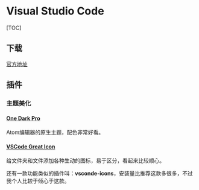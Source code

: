 # Visual Studio Code

[TOC]

## 下载

[官方地址](https://code.visualstudio.com/)

## 插件

### 主题美化

#### [One Dark Pro](https://marketplace.visualstudio.com/items?itemName=zhuangtongfa.Material-theme)

Atom编辑器的原生主题，配色非常好看。

#### [VSCode Great Icon](https://marketplace.visualstudio.com/items?itemName=emmanuelbeziat.vscode-great-icons)

给文件夹和文件添加各种生动的图标，易于区分，看起来比较顺心。

还有一款功能类似的插件叫：**vsconde-icons**，安装量比推荐这款多很多，不过我个人比较于倾心于这款。
